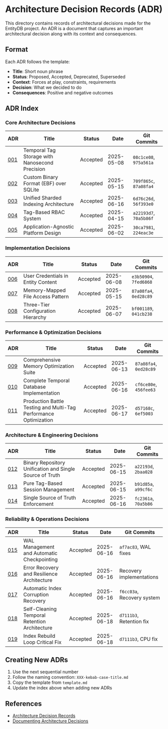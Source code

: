 # Architecture Decision Records (ADR)

This directory contains records of architectural decisions made for the EntityDB project. An ADR is a document that captures an important architectural decision along with its context and consequences.

## Format

Each ADR follows the template:
- **Title**: Short noun phrase
- **Status**: Proposed, Accepted, Deprecated, Superseded
- **Context**: Forces at play, constraints, requirements
- **Decision**: What we decided to do
- **Consequences**: Positive and negative outcomes

## ADR Index

### Core Architecture Decisions

| ADR | Title | Status | Date | Git Commits |
|-----|-------|--------|------|-------------|
| [001](./001-temporal-tag-storage.md) | Temporal Tag Storage with Nanosecond Precision | Accepted | 2025-05-08 | `08c1ce08`, `975a561a` |
| [002](./002-binary-storage-format.md) | Custom Binary Format (EBF) over SQLite | Accepted | 2025-05-15 | `709f865c`, `87a08fa4` |
| [003](./003-unified-sharded-indexing.md) | Unified Sharded Indexing Architecture | Accepted | 2025-06-16 | `6d76c26d`, `56f393e0` |
| [004](./004-tag-based-rbac.md) | Tag-Based RBAC System | Accepted | 2025-04-15 | `a22193d7`, `70a5b86f` |
| [005](./005-application-agnostic-design.md) | Application-Agnostic Platform Design | Accepted | 2025-06-02 | `30ca7981`, `224eac3e` |

### Implementation Decisions

| ADR | Title | Status | Date | Git Commits |
|-----|-------|--------|------|-------------|
| [006](./006-credential-storage-in-entities.md) | User Credentials in Entity Content | Accepted | 2025-06-08 | `e3b50904`, `7fed6868` |
| [007](./007-memory-mapped-file-access.md) | Memory-Mapped File Access Pattern | Accepted | 2025-05-15 | `87a08fa4`, `0ed28c89` |
| [008](./008-three-tier-configuration.md) | Three-Tier Configuration Hierarchy | Accepted | 2025-06-07 | `bf001189`, `041cb238` |

### Performance & Optimization Decisions

| ADR | Title | Status | Date | Git Commits |
|-----|-------|--------|------|-------------|
| [009](./009-memory-optimization-suite.md) | Comprehensive Memory Optimization Suite | Accepted | 2025-06-13 | `87a08fa4`, `0ed28c89` |
| [010](./010-temporal-functionality-completion.md) | Complete Temporal Database Implementation | Accepted | 2025-06-16 | `cf6ce80e`, `456fee63` |
| [011](./011-production-battle-testing.md) | Production Battle Testing and Multi-Tag Performance Optimization | Accepted | 2025-06-17 | `d57168c`, `6ef5003` |

### Architecture & Engineering Decisions

| ADR | Title | Status | Date | Git Commits |
|-----|-------|--------|------|-------------|
| [012](./012-binary-repository-unification.md) | Binary Repository Unification and Single Source of Truth | Accepted | 2025-06-15 | `a22193d`, `2baa028` |
| [013](./013-pure-tag-based-session-management.md) | Pure Tag-Based Session Management | Accepted | 2025-06-15 | `b91d85a`, `a99cf6c` |
| [014](./014-single-source-of-truth-enforcement.md) | Single Source of Truth Enforcement | Accepted | 2025-06-16 | `fc2361a`, `70a5b86` |

### Reliability & Operations Decisions

| ADR | Title | Status | Date | Git Commits |
|-----|-------|--------|------|-------------|
| [015](./015-wal-management-and-checkpointing.md) | WAL Management and Automatic Checkpointing | Accepted | 2025-06-16 | `af7ac83`, WAL fixes |
| [016](./016-error-recovery-and-resilience.md) | Error Recovery and Resilience Architecture | Accepted | 2025-06-16 | Recovery implementations |
| [017](./017-automatic-index-corruption-recovery.md) | Automatic Index Corruption Recovery | Accepted | 2025-06-16 | `f6cc03a`, Recovery system |
| [018](./018-self-cleaning-temporal-retention.md) | Self-Cleaning Temporal Retention Architecture | Accepted | 2025-06-18 | `d7111b3`, Retention fix |
| [019](./019-index-rebuild-loop-fix.md) | Index Rebuild Loop Critical Fix | Accepted | 2025-06-18 | `d7111b3`, CPU fix |

## Creating New ADRs

1. Use the next sequential number
2. Follow the naming convention: `XXX-kebab-case-title.md`
3. Copy the template from `template.md`
4. Update the index above when adding new ADRs

## References

- [Architecture Decision Records](https://adr.github.io/)
- [Documenting Architecture Decisions](https://cognitect.com/blog/2011/11/15/documenting-architecture-decisions)
